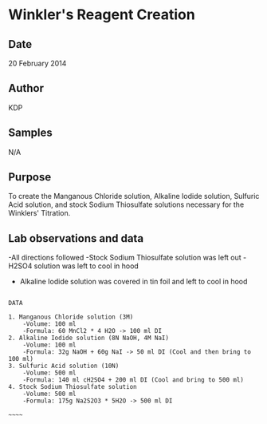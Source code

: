 # Winkler's Reagent Creation

## Date

20 February 2014

## Author

KDP

## Samples

N/A

## Purpose

To create the Manganous Chloride solution, Alkaline Iodide solution, Sulfuric Acid solution, and stock Sodium Thiosulfate solutions necessary for the Winklers' Titration.

## Lab observations and data

-All directions followed
-Stock Sodium Thiosulfate solution was left out
-H2SO4 solution was left to cool in hood
- Alkaline Iodide solution was covered in tin foil and left to cool in hood

~~~~~

DATA 

1. Manganous Chloride solution (3M)
	-Volume: 100 ml
	-Formula: 60 MnCl2 * 4 H2O -> 100 ml DI
2. Alkaline Iodide solution (8N NaOH, 4M NaI)
	-Volume: 100 ml
	-Formula: 32g NaOH + 60g NaI -> 50 ml DI (Cool and then bring to 100 ml)
3. Sulfuric Acid solution (10N)
	-Volume: 500 ml
	-Formula: 140 ml cH2SO4 + 200 ml DI (Cool and bring to 500 ml)
4. Stock Sodium Thiosulfate solution
	-Volume: 500 ml
	-Formula: 175g Na2S2O3 * 5H2O -> 500 ml DI

~~~~

